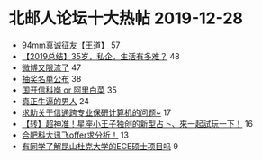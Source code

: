 # 北邮人论坛十大热帖 2019-12-28

- [94mm真诚征友【王道】](https://bbs.byr.cn/article/Friends/1948661) 57
- [【2019总结】35岁，私企，生活有多难？](https://bbs.byr.cn/article/WorkLife/1137529) 48
- [微博又限流了](https://bbs.byr.cn/article/Talking/6174939) 47
- [抽奖名单公布](https://bbs.byr.cn/article/DigiLife/313218) 38
- [国开信科岗 or 阿里白菜](https://bbs.byr.cn/article/Job/2073600) 35
- [真正牛逼的男人](https://bbs.byr.cn/article/Feeling/3135021) 24
- [求助关于信通跨专业保研计算机的问题~](https://bbs.byr.cn/article/StudyShare/194845) 17
- [【转】超神准！星座小王子独创的新型占卜、來一起試玩一下！](https://bbs.byr.cn/article/Constellations/326533) 16
- [合肥科大讯飞offer求分析！](https://bbs.byr.cn/article/Anhui/323140) 13
- [有同学了解昆山杜克大学的ECE硕士项目吗](https://bbs.byr.cn/article/GoAbroad/368458) 9



